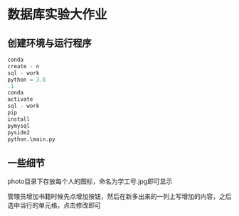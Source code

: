 # 数据库实验大作业


## 创建环境与运行程序
```python
conda
create - n
sql - work
python = 3.8
.1
conda
activate
sql - work
pip
install
pymysql
pyside2
python.\main.py
```

## 一些细节

photo目录下存放每个人的图标，命名为学工号.jpg即可显示

管理员增加书籍时候先点增加按钮，然后在新多出来的一列上写增加的内容，之后选中当行的单元格，点击修改即可